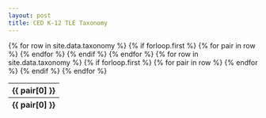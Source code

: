 ```yaml
---
layout: post
title: CED K-12 TLE Taxonomy
---
```


<script>
    $(document).ready(function () {
    $('#example').DataTable();
});
</script>



<table id="example" class="display" style="width:100%">
        <thead>
            {% for row in site.data.taxonomy %}
            {% if forloop.first %}
                <tr>
                    {% for pair in row %}
                        <th>{{ pair[0] }}</th>
                    {% endfor %}
                </tr>
            {% endif %}
            {% endfor %}
        </thead>
        <tbody>
        </tbody>
        <tfoot>
            {% for row in site.data.taxonomy %}
            {% if forloop.first %}
                <tr>
                    {% for pair in row %}
                        <th>{{ pair[0] }}</th>
                    {% endfor %}
                </tr>
            {% endif %}
            {% endfor %}
        </tfoot>
    </table>